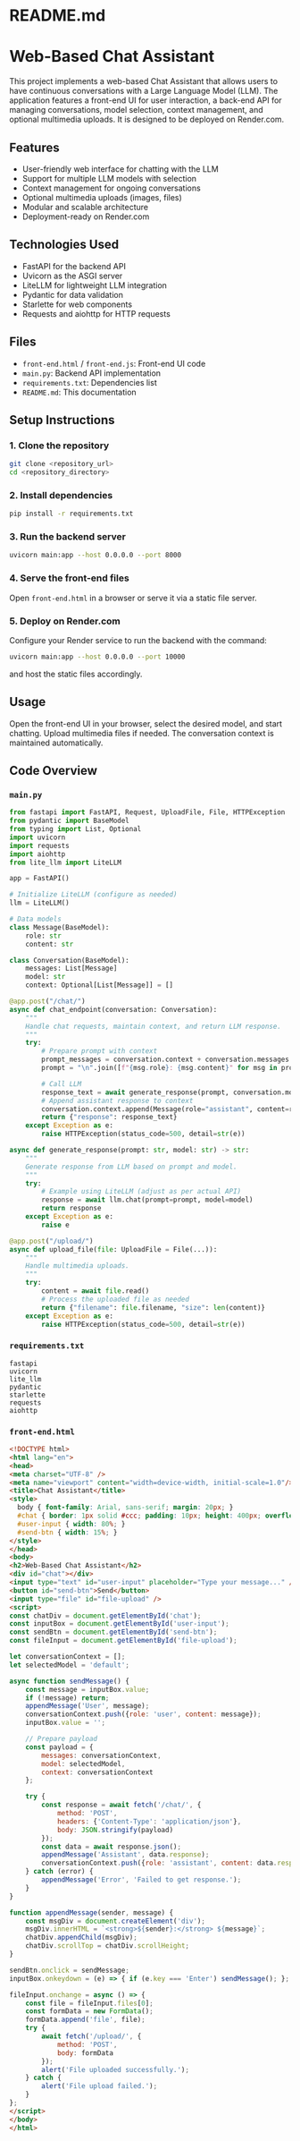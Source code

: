 # README.md

# Web-Based Chat Assistant

This project implements a web-based Chat Assistant that allows users to have continuous conversations with a Large Language Model (LLM). The application features a front-end UI for user interaction, a back-end API for managing conversations, model selection, context management, and optional multimedia uploads. It is designed to be deployed on Render.com.

## Features

- User-friendly web interface for chatting with the LLM
- Support for multiple LLM models with selection
- Context management for ongoing conversations
- Optional multimedia uploads (images, files)
- Modular and scalable architecture
- Deployment-ready on Render.com

## Technologies Used

- FastAPI for the backend API
- Uvicorn as the ASGI server
- LiteLLM for lightweight LLM integration
- Pydantic for data validation
- Starlette for web components
- Requests and aiohttp for HTTP requests

## Files

- `front-end.html` / `front-end.js`: Front-end UI code
- `main.py`: Backend API implementation
- `requirements.txt`: Dependencies list
- `README.md`: This documentation

## Setup Instructions

### 1. Clone the repository

```bash
git clone <repository_url>
cd <repository_directory>
```

### 2. Install dependencies

```bash
pip install -r requirements.txt
```

### 3. Run the backend server

```bash
uvicorn main:app --host 0.0.0.0 --port 8000
```

### 4. Serve the front-end files

Open `front-end.html` in a browser or serve it via a static file server.

### 5. Deploy on Render.com

Configure your Render service to run the backend with the command:

```bash
uvicorn main:app --host 0.0.0.0 --port 10000
```

and host the static files accordingly.

## Usage

Open the front-end UI in your browser, select the desired model, and start chatting. Upload multimedia files if needed. The conversation context is maintained automatically.

## Code Overview

### `main.py`

```python
from fastapi import FastAPI, Request, UploadFile, File, HTTPException
from pydantic import BaseModel
from typing import List, Optional
import uvicorn
import requests
import aiohttp
from lite_llm import LiteLLM

app = FastAPI()

# Initialize LiteLLM (configure as needed)
llm = LiteLLM()

# Data models
class Message(BaseModel):
    role: str
    content: str

class Conversation(BaseModel):
    messages: List[Message]
    model: str
    context: Optional[List[Message]] = []

@app.post("/chat/")
async def chat_endpoint(conversation: Conversation):
    """
    Handle chat requests, maintain context, and return LLM response.
    """
    try:
        # Prepare prompt with context
        prompt_messages = conversation.context + conversation.messages
        prompt = "\n".join([f"{msg.role}: {msg.content}" for msg in prompt_messages])

        # Call LLM
        response_text = await generate_response(prompt, conversation.model)
        # Append assistant response to context
        conversation.context.append(Message(role="assistant", content=response_text))
        return {"response": response_text}
    except Exception as e:
        raise HTTPException(status_code=500, detail=str(e))

async def generate_response(prompt: str, model: str) -> str:
    """
    Generate response from LLM based on prompt and model.
    """
    try:
        # Example using LiteLLM (adjust as per actual API)
        response = await llm.chat(prompt=prompt, model=model)
        return response
    except Exception as e:
        raise e

@app.post("/upload/")
async def upload_file(file: UploadFile = File(...)):
    """
    Handle multimedia uploads.
    """
    try:
        content = await file.read()
        # Process the uploaded file as needed
        return {"filename": file.filename, "size": len(content)}
    except Exception as e:
        raise HTTPException(status_code=500, detail=str(e))
```

### `requirements.txt`

```
fastapi
uvicorn
lite_llm
pydantic
starlette
requests
aiohttp
```

### `front-end.html`

```html
<!DOCTYPE html>
<html lang="en">
<head>
<meta charset="UTF-8" />
<meta name="viewport" content="width=device-width, initial-scale=1.0"/>
<title>Chat Assistant</title>
<style>
  body { font-family: Arial, sans-serif; margin: 20px; }
  #chat { border: 1px solid #ccc; padding: 10px; height: 400px; overflow-y: scroll; }
  #user-input { width: 80%; }
  #send-btn { width: 15%; }
</style>
</head>
<body>
<h2>Web-Based Chat Assistant</h2>
<div id="chat"></div>
<input type="text" id="user-input" placeholder="Type your message..." />
<button id="send-btn">Send</button>
<input type="file" id="file-upload" />
<script>
const chatDiv = document.getElementById('chat');
const inputBox = document.getElementById('user-input');
const sendBtn = document.getElementById('send-btn');
const fileInput = document.getElementById('file-upload');

let conversationContext = [];
let selectedModel = 'default';

async function sendMessage() {
    const message = inputBox.value;
    if (!message) return;
    appendMessage('User', message);
    conversationContext.push({role: 'user', content: message});
    inputBox.value = '';

    // Prepare payload
    const payload = {
        messages: conversationContext,
        model: selectedModel,
        context: conversationContext
    };

    try {
        const response = await fetch('/chat/', {
            method: 'POST',
            headers: {'Content-Type': 'application/json'},
            body: JSON.stringify(payload)
        });
        const data = await response.json();
        appendMessage('Assistant', data.response);
        conversationContext.push({role: 'assistant', content: data.response});
    } catch (error) {
        appendMessage('Error', 'Failed to get response.');
    }
}

function appendMessage(sender, message) {
    const msgDiv = document.createElement('div');
    msgDiv.innerHTML = `<strong>${sender}:</strong> ${message}`;
    chatDiv.appendChild(msgDiv);
    chatDiv.scrollTop = chatDiv.scrollHeight;
}

sendBtn.onclick = sendMessage;
inputBox.onkeydown = (e) => { if (e.key === 'Enter') sendMessage(); };

fileInput.onchange = async () => {
    const file = fileInput.files[0];
    const formData = new FormData();
    formData.append('file', file);
    try {
        await fetch('/upload/', {
            method: 'POST',
            body: formData
        });
        alert('File uploaded successfully.');
    } catch {
        alert('File upload failed.');
    }
};
</script>
</body>
</html>
```